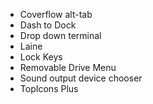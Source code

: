 - Coverflow alt-tab
- Dash to Dock
- Drop down terminal
- Laine
- Lock Keys
- Removable Drive Menu
- Sound output device chooser
- TopIcons Plus
